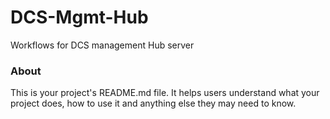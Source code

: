 DCS-Mgmt-Hub
============

Workflows for DCS management Hub server

### About

This is your project's README.md file. It helps users understand what your
project does, how to use it and anything else they may need to know.